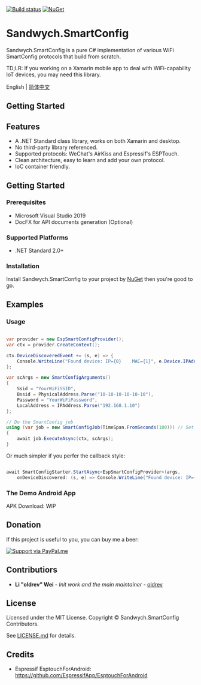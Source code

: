 [![Build status](https://ci.appveyor.com/api/projects/status/y4vy6qr9k0xj8e7y/branch/master?svg=true)](https://ci.appveyor.com/project/oldrev/sandwych-smartconfig/branch/master)
[![NuGet](https://img.shields.io/nuget/v/Sandwych.SmartConfig.svg)](https://www.nuget.org/packages/Sandwych.SmartConfig)

# Sandwych.SmartConfig

Sandwych.SmartConfig is a pure C# implementation of various WiFi SmartConfig protocols that build from scratch.

TD;LR: If you working on a Xamarin mobile app to deal with WiFi-capability IoT devices, you may need this library.

English | [简体中文](README.zh_cn.md)

## Getting Started

## Features

* A .NET Standard class library, works on both Xamarin and desktop.
* No third-party library referenced.
* Supported protocols: WeChat's AirKiss and Espressif's ESPTouch.
* Clean architecture, easy to learn and add your own protocol.
* IoC container friendly.

## Getting Started

### Prerequisites

* Microsoft Visual Studio 2019 
* DocFX for API documents generation (Optional)

### Supported Platforms

* .NET Standard 2.0+

### Installation

Install Sandwych.SmartConfig to your project by [NuGet](https://www.nuget.org/packages/Sandwych.SmartConfig) then you're good to go.

## Examples

### Usage

```csharp

var provider = new EspSmartConfigProvider();
var ctx = provider.CreateContext();

ctx.DeviceDiscoveredEvent += (s, e) => {
	Console.WriteLine("Found device: IP={0}    MAC={1}", e.Device.IPAddress, e.Device.MacAddress);
};

var scArgs = new SmartConfigArguments()
{
	Ssid = "YourWiFiSSID",
	Bssid = PhysicalAddress.Parse("10-10-10-10-10-10"),
	Password = "YourWiFiPassword",
	LocalAddress = IPAddress.Parse("192.168.1.10")
};

// Do the SmartConfig job
using (var job = new SmartConfigJob(TimeSpan.FromSeconds(100))) // Set the timeout to 100 seconds
{
	await job.ExecuteAsync(ctx, scArgs);
}

```

Or much simpler if you perfer the callback style:

```csharp

await SmartConfigStarter.StartAsync<EspSmartConfigProvider>(args, 
	onDeviceDiscovered: (s, e) => Console.WriteLine("Found device: IP={0}    MAC={1}", e.Device.IPAddress, e.Device.MacAddress));

```

### The Demo Android App

APK Download: WIP

## Donation

If this project is useful to you, you can buy me a beer:

[![Support via PayPal.me](https://github.com/oldrev/sandwych-smartconfig/blob/master/assets/paypal_button.svg)](https://www.paypal.me/oldrev)

## Contributiors

* **Li "oldrev" Wei** - *Init work and the main maintainer* - [oldrev](https://github.com/oldrev)

## License

Licensed under the MIT License. Copyright &copy; Sandwych.SmartConfig Contributors.

See [LICENSE.md](LICENSE.md) for details.

## Credits

* Espressif EsptouchForAndroid: https://github.com/EspressifApp/EsptouchForAndroid
